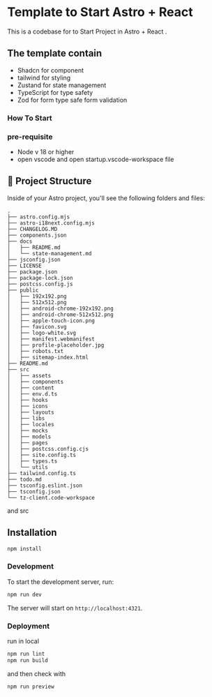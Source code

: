 # Template to Start Astro + React

This is a codebase for to Start Project in Astro + React .

## The template contain

- Shadcn for component
- tailwind for styling
- Zustand for state management
- TypeScript for type safety
- Zod for form type safe form validation

### How To Start

### pre-requisite

- Node v 18 or higher
- open vscode and open startup.vscode-workspace file

## 🚀 Project Structure

Inside of your Astro project, you'll see the following folders and files:

```text
.
├── astro.config.mjs
├── astro-i18next.config.mjs
├── CHANGELOG.MD
├── components.json
├── docs
│   ├── README.md
│   └── state-management.md
├── jsconfig.json
├── LICENSE
├── package.json
├── package-lock.json
├── postcss.config.js
├── public
│   ├── 192x192.png
│   ├── 512x512.png
│   ├── android-chrome-192x192.png
│   ├── android-chrome-512x512.png
│   ├── apple-touch-icon.png
│   ├── favicon.svg
│   ├── logo-white.svg
│   ├── manifest.webmanifest
│   ├── profile-placeholder.jpg
│   ├── robots.txt
│   ├── sitemap-index.html
├── README.md
├── src
│   ├── assets
│   ├── components
│   ├── content
│   ├── env.d.ts
│   ├── hooks
│   ├── icons
│   ├── layouts
│   ├── libs
│   ├── locales
│   ├── mocks
│   ├── models
│   ├── pages
│   ├── postcss.config.cjs
│   ├── site.config.ts
│   ├── types.ts
│   └── utils
├── tailwind.config.ts
├── todo.md
├── tsconfig.eslint.json
├── tsconfig.json
└── tz-client.code-workspace
```

and src

## Installation

```bash
npm install
```

### Development

To start the development server, run:

```bash
npm run dev
```

The server will start on `http://localhost:4321`.

### Deployment

run in local

```sh
npm run lint
npm run build
```

and then check with

```sh
npm run preview
```
